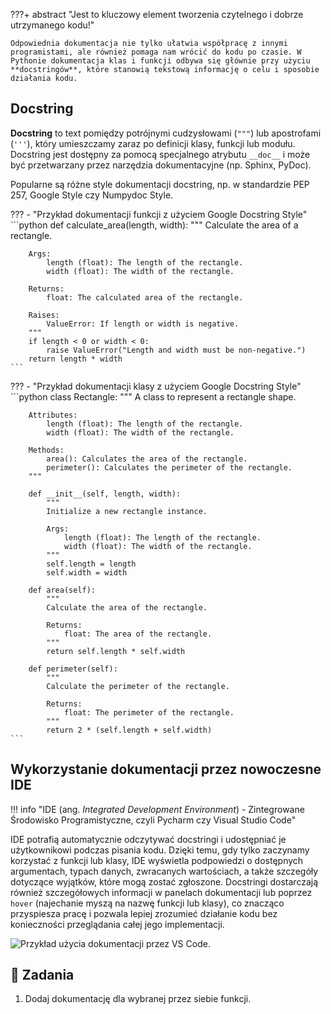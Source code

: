 
???+ abstract "Jest to kluczowy element tworzenia czytelnego i dobrze utrzymanego kodu!"

    Odpowiednia dokumentacja nie tylko ułatwia współpracę z innymi programistami, ale również pomaga nam wrócić do kodu po czasie. W Pythonie dokumentacja klas i funkcji odbywa się głównie przy użyciu **docstringów**, które stanowią tekstową informację o celu i sposobie działania kodu.

## Docstring

**Docstring** to text pomiędzy potrójnymi cudzysłowami (`"""`) lub apostrofami (`'''`), który umieszczamy zaraz po definicji klasy, funkcji lub modułu. Docstring jest dostępny za pomocą specjalnego atrybutu `__doc__` i może być przetwarzany przez narzędzia dokumentacyjne (np. Sphinx, PyDoc).

Popularne są różne style dokumentacji docstring, np. w standardzie PEP 257, Google Style czy Numpydoc Style.

??? - "Przykład dokumentacji funkcji z użyciem Google Docstring Style"
    ```python
    def calculate_area(length, width):
        """
        Calculate the area of a rectangle.

        Args:
            length (float): The length of the rectangle.
            width (float): The width of the rectangle.

        Returns:
            float: The calculated area of the rectangle.

        Raises:
            ValueError: If length or width is negative.
        """
        if length < 0 or width < 0:
            raise ValueError("Length and width must be non-negative.")
        return length * width
    ```

??? - "Przykład dokumentacji klasy z użyciem Google Docstring Style"
    ```python
    class Rectangle:
        """
        A class to represent a rectangle shape.

        Attributes:
            length (float): The length of the rectangle.
            width (float): The width of the rectangle.

        Methods:
            area(): Calculates the area of the rectangle.
            perimeter(): Calculates the perimeter of the rectangle.
        """

        def __init__(self, length, width):
            """
            Initialize a new rectangle instance.

            Args:
                length (float): The length of the rectangle.
                width (float): The width of the rectangle.
            """
            self.length = length
            self.width = width

        def area(self):
            """
            Calculate the area of the rectangle.

            Returns:
                float: The area of the rectangle.
            """
            return self.length * self.width

        def perimeter(self):
            """
            Calculate the perimeter of the rectangle.

            Returns:
                float: The perimeter of the rectangle.
            """
            return 2 * (self.length + self.width)
    ```

## Wykorzystanie dokumentacji przez nowoczesne IDE

!!! info "IDE (ang. *Integrated Development Environment*) - Zintegrowane Środowisko Programistyczne, czyli Pycharm czy Visual Studio Code"

IDE potrafią automatycznie odczytywać docstringi i udostępniać je użytkownikowi podczas pisania kodu. Dzięki temu, gdy tylko zaczynamy korzystać z funkcji lub klasy, IDE wyświetla podpowiedzi o dostępnych argumentach, typach danych, zwracanych wartościach, a także szczegóły dotyczące wyjątków, które mogą zostać zgłoszone. Docstringi dostarczają również szczegółowych informacji w panelach dokumentacji lub poprzez `hover` (najechanie myszą na nazwę funkcji lub klasy), co znacząco przyspiesza pracę i pozwala lepiej zrozumieć działanie kodu bez konieczności przeglądania całej jego implementacji.

![Przykład użycia dokumentacji przez VS Code.](../assets/images/dokumentowanie_funkcji.png)

## 📝 Zadania

1. Dodaj dokumentację dla wybranej przez siebie funkcji.